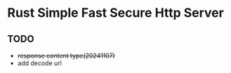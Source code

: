 # Rust Simple Fast Secure Http Server

## TODO
- ~~response content type(20241107)~~
- add decode url